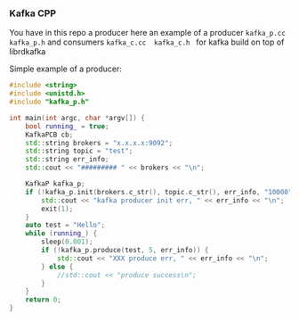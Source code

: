 ### Kafka CPP

You have in this repo a producer 
here an example of a producer `kafka_p.cc  kafka_p.h` and consumers `kafka_c.cc  kafka_c.h ` for kafka build on top of librdkafka


Simple example of a producer:


```c++
#include <string>
#include <unistd.h>
#include "kafka_p.h"

int main(int argc, char *argv[]) {
    bool running_ = true;
    KafkaPCB cb;
    std::string brokers = "x.x.x.x:9092";
    std::string topic = "test";
    std::string err_info;
    std::cout << "######### " << brokers << "\n";

    KafkaP kafka_p;
    if (!kafka_p.init(brokers.c_str(), topic.c_str(), err_info, "10000", &cb)) {
        std::cout << "kafka producer init err, " << err_info << "\n";
        exit(1);
    }
    auto test = "Hello";
    while (running_) {
        sleep(0.001);
        if (!kafka_p.produce(test, 5, err_info)) {
            std::cout << "XXX produce err, " << err_info << "\n";
        } else {
            //std::cout << "produce success\n";
        }
    }
    return 0;
}
```
